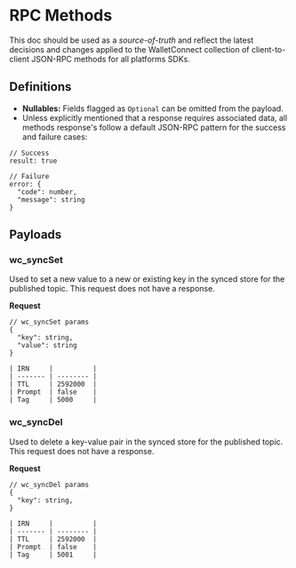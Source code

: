 # RPC Methods

This doc should be used as a _source-of-truth_ and reflect the latest decisions and changes applied to the WalletConnect collection of client-to-client JSON-RPC methods for all platforms SDKs.

## Definitions

- **Nullables:** Fields flagged as `Optional` can be omitted from the payload.
- Unless explicitly mentioned that a response requires associated data, all methods response's follow a default JSON-RPC pattern for the success and failure cases:

```jsonc
// Success
result: true

// Failure
error: {
  "code": number,
  "message": string
}
```

## Payloads

### wc_syncSet

Used to set a new value to a new or existing key in the synced store for the published topic. This request does not have a response.

**Request**

```jsonc
// wc_syncSet params
{
  "key": string,
  "value": string 
}

| IRN     |          |
| ------- | -------- |
| TTL     | 2592000  |
| Prompt  | false    |
| Tag     | 5000     |

```


### wc_syncDel

Used to delete a key-value pair in the synced store for the published topic. This request does not have a response.

**Request**

```jsonc
// wc_syncDel params
{
  "key": string,
}

| IRN     |          |
| ------- | -------- |
| TTL     | 2592000  |
| Prompt  | false    |
| Tag     | 5001     |

```
